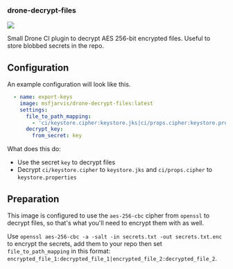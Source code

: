 ### drone-decrypt-files

![](https://img.shields.io/docker/pulls/msfjarvis/drone-decrypt-files.svg)

Small Drone CI plugin to decrypt AES 256-bit encrypted files. Useful to store blobbed secrets in the
repo.

## Configuration

An example configuration will look like this.

```yaml
  - name: export-keys
    image: msfjarvis/drone-decrypt-files:latest
    settings:
      file_to_path_mapping:
        - 'ci/keystore.cipher:keystore.jks|ci/props.cipher:keystore.properties'
      decrypt_key:
        from_secret: key
```

What does this do:
- Use the secret `key` to decrypt files
- Decrypt `ci/keystore.cipher` to `keystore.jks` and `ci/props.cipher` to `keystore.properties`

## Preparation

This image is configured to use the `aes-256-cbc` cipher from `openssl` to decrypt files, so that's
what you'll need to encrypt them with as well.

Use `openssl aes-256-cbc -a -salt -in secrets.txt -out secrets.txt.enc` to encrypt the secrets, add them
to your repo then set `file_to_path_mapping` in this format: `encrypted_file_1:decrypted_file_1|encrypted_file_2:decrypted_file_2`.
